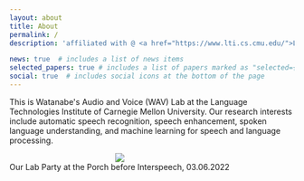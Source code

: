```yaml
---
layout: about
title: About
permalink: /
description: 'affiliated with @ <a href="https://www.lti.cs.cmu.edu/">LTI/CMU</a>.'

news: true  # includes a list of news items
selected_papers: true # includes a list of papers marked as "selected={true}"
social: true  # includes social icons at the bottom of the page
---
```


This is Watanabe's Audio and Voice (WAV) Lab at the Language Technologies Institute of Carnegie Mellon University. Our research interests include automatic speech recognition, speech enhancement, spoken language understanding, and machine learning for speech and language processing.


<div class="col-sm mt-3 mt-md-0" style="display:table-cell; vertical-align:middle; text-align:center">
	<a href="https://shinjiwlab.github.io/">
        <img class="img-fluid rounded z-depth-1" src="{{ site.baseurl }}/assets/img/gallery/03-06-2022.jpg">
    </a>
    <div class="caption">
        Our Lab Party at the Porch before Interspeech, 03.06.2022
    </div>
</div>


<!-- {% twitter https://twitter.com/WavLab limit=3%} -->

<!-- # Tweet
An example of displaying a tweet:
{% twitter https://twitter.com/rubygems/status/518821243320287232 %} -->
